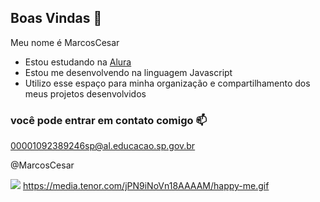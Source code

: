 ## Boas Vindas 💙

Meu nome é MarcosCesar

- Estou estudando na [Alura](https://www.alura.com.br)
- Estou me desenvolvendo na linguagem Javascript
- Utilizo esse espaço para minha organização e compartilhamento dos meus projetos desenvolvidos

### você pode entrar em contato comigo 📫

00001092389246sp@al.educacao.sp.gov.br

@MarcosCesar

![](https://media.tenor.com/jPN9iNoVn18AAAAM/happy-me.gif)
https://media.tenor.com/jPN9iNoVn18AAAAM/happy-me.gif
